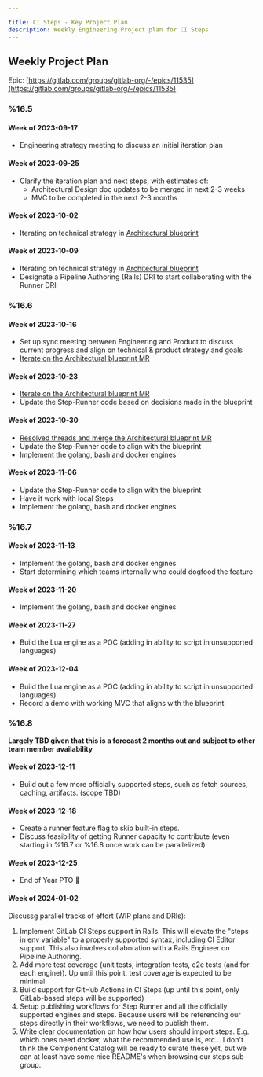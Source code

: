 ```yaml
---

title: CI Steps - Key Project Plan
description: Weekly Engineering Project plan for CI Steps
---
```








## Weekly Project Plan

Epic: [https://gitlab.com/groups/gitlab-org/-/epics/11535](https://gitlab.com/groups/gitlab-org/-/epics/11535)

### %16.5

#### Week of 2023-09-17

- Engineering strategy meeting to discuss an initial iteration plan

#### Week of 2023-09-25

- Clarify the iteration plan and next steps, with estimates of:
  - Architectural Design doc updates to be merged in next 2-3 weeks
  - MVC to be completed in the next 2-3 months

#### Week of 2023-10-02

- Iterating on technical strategy in [Architectural blueprint](https://gitlab.com/gitlab-org/gitlab/-/merge_requests/131688)

#### Week of 2023-10-09

- Iterating on technical strategy in [Architectural blueprint](https://gitlab.com/gitlab-org/gitlab/-/merge_requests/131688)
- Designate a Pipeline Authoring (Rails) DRI to start collaborating with the Runner DRI

### %16.6

#### Week of 2023-10-16

- Set up sync meeting between Engineering and Product to discuss current progress and align on technical & product strategy and goals
- [Iterate on the Architectural blueprint MR](https://gitlab.com/gitlab-org/gitlab/-/merge_requests/131688)

#### Week of 2023-10-23

- [Iterate on the Architectural blueprint MR](https://gitlab.com/gitlab-org/gitlab/-/merge_requests/131688)
- Update the Step-Runner code based on decisions made in the blueprint

#### Week of 2023-10-30

- [Resolved threads and merge the Architectural blueprint MR](https://gitlab.com/gitlab-org/gitlab/-/merge_requests/131688)
- Update the Step-Runner code to align with the blueprint
- Implement the golang, bash and docker engines

#### Week of 2023-11-06

- Update the Step-Runner code to align with the blueprint
- Have it work with local Steps
- Implement the golang, bash and docker engines

### %16.7

#### Week of 2023-11-13

- Implement the golang, bash and docker engines
- Start determining which teams internally who could dogfood the feature

#### Week of 2023-11-20

- Implement the golang, bash and docker engines

#### Week of 2023-11-27

- Build the Lua engine as a POC (adding in ability to script in unsupported languages)

#### Week of 2023-12-04

- Build the Lua engine as a POC (adding in ability to script in unsupported languages)
- Record a demo with working MVC that aligns with the blueprint

### %16.8

**Largely TBD given that this is a forecast 2 months out and subject to other team member availability**

#### Week of 2023-12-11

- Build out a few more officially supported steps, such as fetch sources, caching, artifacts. (scope TBD)

#### Week of 2023-12-18

- Create a runner feature flag to skip built-in steps.
- Discuss feasibility of getting Runner capacity to contribute (even starting in %16.7 or %16.8 once work can be parallelized)

#### Week of 2023-12-25

- End of Year PTO 🎄

#### Week of 2024-01-02

Discussg parallel tracks of effort (WIP plans and DRIs):

1. Implement GitLab CI Steps support in Rails. This will elevate the "steps in env variable" to a properly supported syntax, including CI Editor support. This also involves collaboration with a Rails Engineer on Pipeline Authoring.
1. Add more test coverage (unit tests, integration tests, e2e tests (and for each engine)). Up until this point, test coverage is expected to be minimal.
1. Build support for GitHub Actions in CI Steps (up until this point, only GitLab-based steps will be supported)
1. Setup publishing workflows for Step Runner and all the officially supported engines and steps. Because users will be referencing our steps directly in their workflows, we need to publish them.
1. Write clear documentation on how how users should import steps. E.g. which ones need docker, what the recommended use is, etc... I don't think the Component Catalog will be ready to curate these yet, but we can at least have some nice README's when browsing our steps sub-group.
